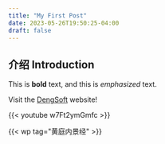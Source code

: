 ```yaml
---
title: "My First Post"
date: 2023-05-26T19:50:25-04:00
draft: false
---
```


## 介绍 Introduction

This is **bold** text, and this is *emphasized* text.

Visit the [DengSoft](https://DengSoft.com) website!


{{< youtube w7Ft2ymGmfc >}}

{{< wp tag="黄庭内景经" >}}
